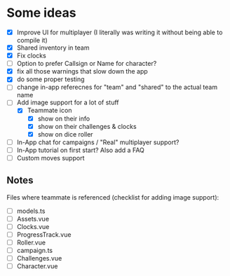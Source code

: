 # Some ideas

- [x] Improve UI for multiplayer (I literally was writing it without being able to compile it)
- [x] Shared inventory in team
- [x] Fix clocks
- [ ] Option to prefer Callsign or Name for character?
- [x] fix all those warnings that slow down the app
- [x] do some proper testing
- [ ] change in-app referecnes for "team" and "shared" to the actual team name
- [ ] Add image support for a lot of stuff
  - [x] Teammate icon
    - [x] show on their info
    - [x] show on their challenges & clocks
    - [x] show on dice roller
- [ ] In-App chat for campaigns / "Real" multiplayer support?
- [ ] In-App tutorial on first start? Also add a FAQ
- [ ] Custom moves support

## Notes

Files where teammate is referenced (checklist for adding image support):

- [ ] models.ts
- [ ] Assets.vue
- [ ] Clocks.vue
- [ ] ProgressTrack.vue
- [ ] Roller.vue
- [ ] campaign.ts
- [ ] Challenges.vue
- [ ] Character.vue
